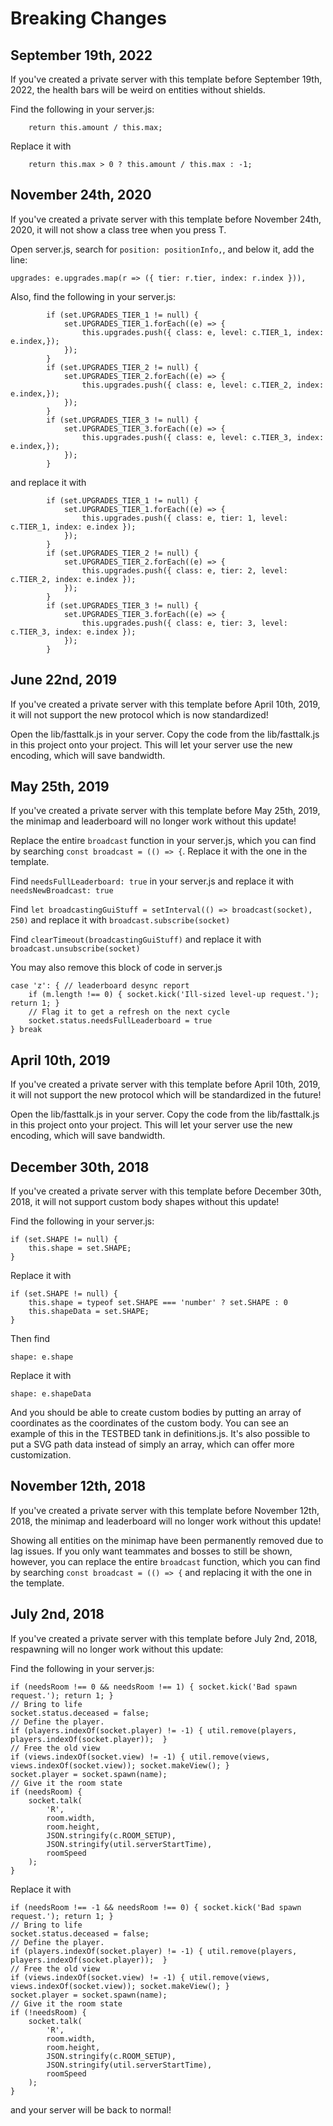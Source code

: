 # Breaking Changes

## September 19th, 2022

If you've created a private server with this template before September 19th, 2022, the health bars will be weird on entities without shields.

Find the following in your server.js:
```
    return this.amount / this.max;
```
Replace it with
```
    return this.max > 0 ? this.amount / this.max : -1;
```


## November 24th, 2020

If you've created a private server with this template before November 24th, 2020, it will not show a class tree when you press T.

Open server.js, search for `position: positionInfo,`, and below it, add the line:
```
upgrades: e.upgrades.map(r => ({ tier: r.tier, index: r.index })),
```

Also, find the following in your server.js:
```
        if (set.UPGRADES_TIER_1 != null) { 
            set.UPGRADES_TIER_1.forEach((e) => {
                this.upgrades.push({ class: e, level: c.TIER_1, index: e.index,});
            });
        }
        if (set.UPGRADES_TIER_2 != null) { 
            set.UPGRADES_TIER_2.forEach((e) => {
                this.upgrades.push({ class: e, level: c.TIER_2, index: e.index,});
            });
        }
        if (set.UPGRADES_TIER_3 != null) { 
            set.UPGRADES_TIER_3.forEach((e) => {
                this.upgrades.push({ class: e, level: c.TIER_3, index: e.index,});
            });
        }
```
and replace it with
```
        if (set.UPGRADES_TIER_1 != null) { 
            set.UPGRADES_TIER_1.forEach((e) => {
                this.upgrades.push({ class: e, tier: 1, level: c.TIER_1, index: e.index });
            });
        }
        if (set.UPGRADES_TIER_2 != null) { 
            set.UPGRADES_TIER_2.forEach((e) => {
                this.upgrades.push({ class: e, tier: 2, level: c.TIER_2, index: e.index });
            });
        }
        if (set.UPGRADES_TIER_3 != null) { 
            set.UPGRADES_TIER_3.forEach((e) => {
                this.upgrades.push({ class: e, tier: 3, level: c.TIER_3, index: e.index });
            });
        }
```

## June 22nd, 2019

If you've created a private server with this template before April 10th, 2019, it will not support the new protocol which is now standardized!

Open the lib/fasttalk.js in your server. Copy the code from the lib/fasttalk.js in this project onto your project. This will let your server use the new encoding, which will save bandwidth.

## May 25th, 2019

If you've created a private server with this template before May 25th, 2019, the minimap and leaderboard will no longer work without this update!

Replace the entire `broadcast` function in your server.js, which you can find by searching `const broadcast = (() => {`. Replace it with the one in the template.

Find `needsFullLeaderboard: true` in your server.js and replace it with `needsNewBroadcast: true`

Find `let broadcastingGuiStuff = setInterval(() => broadcast(socket), 250)` and replace it with `broadcast.subscribe(socket)`

Find `clearTimeout(broadcastingGuiStuff)` and replace it with `broadcast.unsubscribe(socket)`

You may also remove this block of code in server.js
```
case 'z': { // leaderboard desync report
    if (m.length !== 0) { socket.kick('Ill-sized level-up request.'); return 1; }
    // Flag it to get a refresh on the next cycle
    socket.status.needsFullLeaderboard = true
} break
```

## April 10th, 2019

If you've created a private server with this template before April 10th, 2019, it will not support the new protocol which will be standardized in the future!

Open the lib/fasttalk.js in your server. Copy the code from the lib/fasttalk.js in this project onto your project. This will let your server use the new encoding, which will save bandwidth.

## December 30th, 2018

If you've created a private server with this template before December 30th, 2018, it will not support custom body shapes without this update!

Find the following in your server.js:
```
if (set.SHAPE != null) {
    this.shape = set.SHAPE;
}
```
Replace it with
```
if (set.SHAPE != null) {
    this.shape = typeof set.SHAPE === 'number' ? set.SHAPE : 0
    this.shapeData = set.SHAPE;
}
```
Then find
```
shape: e.shape
```
Replace it with
```
shape: e.shapeData
```
And you should be able to create custom bodies by putting an array of coordinates as the coordinates of the custom body. You can see an example of this in the TESTBED tank in definitions.js. It's also possible to put a SVG path data instead of simply an array, which can offer more customization.

## November 12th, 2018

If you've created a private server with this template before November 12th, 2018, the minimap and leaderboard will no longer work without this update!

Showing all entities on the minimap have been permanently removed due to lag issues. If you only want teammates and bosses to still be shown, however, you can replace the entire `broadcast` function, which you can find by searching `const broadcast = (() => {` and replacing it with the one in the template.

## July 2nd, 2018

If you've created a private server with this template before July 2nd, 2018, respawning will no longer work without this update:

Find the following in your server.js:
```
if (needsRoom !== 0 && needsRoom !== 1) { socket.kick('Bad spawn request.'); return 1; }
// Bring to life
socket.status.deceased = false;
// Define the player.
if (players.indexOf(socket.player) != -1) { util.remove(players, players.indexOf(socket.player));  }
// Free the old view
if (views.indexOf(socket.view) != -1) { util.remove(views, views.indexOf(socket.view)); socket.makeView(); }
socket.player = socket.spawn(name);     
// Give it the room state
if (needsRoom) { 
    socket.talk(
        'R',
        room.width,
        room.height,
        JSON.stringify(c.ROOM_SETUP), 
        JSON.stringify(util.serverStartTime),
        roomSpeed
    );
}
```
Replace it with
```
if (needsRoom !== -1 && needsRoom !== 0) { socket.kick('Bad spawn request.'); return 1; }
// Bring to life
socket.status.deceased = false;
// Define the player.
if (players.indexOf(socket.player) != -1) { util.remove(players, players.indexOf(socket.player));  }
// Free the old view
if (views.indexOf(socket.view) != -1) { util.remove(views, views.indexOf(socket.view)); socket.makeView(); }
socket.player = socket.spawn(name);     
// Give it the room state
if (!needsRoom) { 
    socket.talk(
        'R',
        room.width,
        room.height,
        JSON.stringify(c.ROOM_SETUP), 
        JSON.stringify(util.serverStartTime),
        roomSpeed
    );
}
```
and your server will be back to normal!